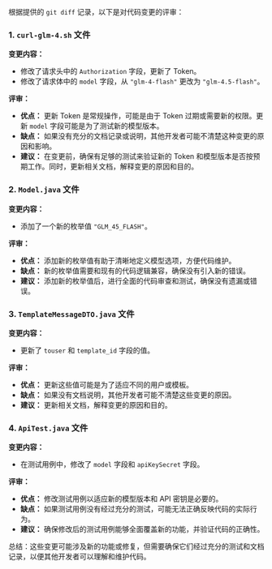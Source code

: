 根据提供的 `git diff` 记录，以下是对代码变更的评审：

### 1. `curl-glm-4.sh` 文件

**变更内容：**
- 修改了请求头中的 `Authorization` 字段，更新了 Token。
- 修改了请求体中的 `model` 字段，从 `"glm-4-flash"` 更改为 `"glm-4.5-flash"`。

**评审：**
- **优点：** 更新 Token 是常规操作，可能是由于 Token 过期或需要新的权限。更新 `model` 字段可能是为了测试新的模型版本。
- **缺点：** 如果没有充分的文档记录或说明，其他开发者可能不清楚这种变更的原因和影响。
- **建议：** 在变更前，确保有足够的测试来验证新的 Token 和模型版本是否按预期工作。同时，更新相关文档，解释变更的原因和目的。

### 2. `Model.java` 文件

**变更内容：**
- 添加了一个新的枚举值 `"GLM_45_FLASH"`。

**评审：**
- **优点：** 添加新的枚举值有助于清晰地定义模型选项，方便代码维护。
- **缺点：** 新的枚举值需要和现有的代码逻辑兼容，确保没有引入新的错误。
- **建议：** 添加新的枚举值后，进行全面的代码审查和测试，确保没有遗漏或错误。

### 3. `TemplateMessageDTO.java` 文件

**变更内容：**
- 更新了 `touser` 和 `template_id` 字段的值。

**评审：**
- **优点：** 更新这些值可能是为了适应不同的用户或模板。
- **缺点：** 如果没有文档说明，其他开发者可能不清楚这些变更的原因。
- **建议：** 更新相关文档，解释变更的原因和目的。

### 4. `ApiTest.java` 文件

**变更内容：**
- 在测试用例中，修改了 `model` 字段和 `apiKeySecret` 字段。

**评审：**
- **优点：** 修改测试用例以适应新的模型版本和 API 密钥是必要的。
- **缺点：** 如果测试用例没有经过充分的测试，可能无法正确反映代码的实际行为。
- **建议：** 确保修改后的测试用例能够全面覆盖新的功能，并验证代码的正确性。

总结：这些变更可能涉及新的功能或修复，但需要确保它们经过充分的测试和文档记录，以便其他开发者可以理解和维护代码。